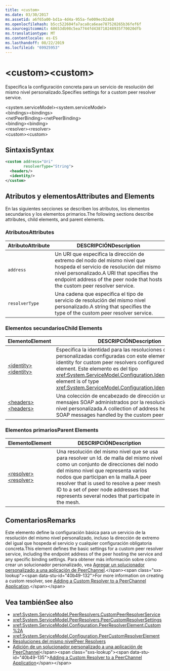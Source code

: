 ```yaml
---
title: <custom>
ms.date: 03/30/2017
ms.assetid: a6f65a00-bd1a-4d4a-955a-fe009ec02ab8
ms.openlocfilehash: b5cc522604fa7aca8ca6eae787520265b36fef6f
ms.sourcegitcommit: 68653db98c5ea7744fd438710248935f70020dfb
ms.translationtype: MT
ms.contentlocale: es-ES
ms.lasthandoff: 08/22/2019
ms.locfileid: "69925953"
---
```

# <a name="custom"></a><span data-ttu-id="40b49-101">\<custom></span><span class="sxs-lookup"><span data-stu-id="40b49-101">\<custom></span></span>
<span data-ttu-id="40b49-102">Especifica la configuración concreta para un servicio de resolución del mismo nivel personalizado.</span><span class="sxs-lookup"><span data-stu-id="40b49-102">Specifies settings for a custom peer resolver service.</span></span>  
  
<span data-ttu-id="40b49-103">\<system.serviceModel></span><span class="sxs-lookup"><span data-stu-id="40b49-103">\<system.serviceModel></span></span>  
<span data-ttu-id="40b49-104">\<bindings></span><span class="sxs-lookup"><span data-stu-id="40b49-104">\<bindings></span></span>  
<span data-ttu-id="40b49-105">\<netPeerBinding></span><span class="sxs-lookup"><span data-stu-id="40b49-105">\<netPeerBinding></span></span>  
<span data-ttu-id="40b49-106">\<binding></span><span class="sxs-lookup"><span data-stu-id="40b49-106">\<binding></span></span>  
<span data-ttu-id="40b49-107">\<resolver></span><span class="sxs-lookup"><span data-stu-id="40b49-107">\<resolver></span></span>  
<span data-ttu-id="40b49-108">\<custom></span><span class="sxs-lookup"><span data-stu-id="40b49-108">\<custom></span></span>  
  
## <a name="syntax"></a><span data-ttu-id="40b49-109">Sintaxis</span><span class="sxs-lookup"><span data-stu-id="40b49-109">Syntax</span></span>  
  
```xml  
<custom address="Uri"
        resolverType="String">
  <headers/>
  <identity/>
</custom>
```  
  
## <a name="attributes-and-elements"></a><span data-ttu-id="40b49-110">Atributos y elementos</span><span class="sxs-lookup"><span data-stu-id="40b49-110">Attributes and Elements</span></span>  
 <span data-ttu-id="40b49-111">En las siguientes secciones se describen los atributos, los elementos secundarios y los elementos primarios.</span><span class="sxs-lookup"><span data-stu-id="40b49-111">The following sections describe attributes, child elements, and parent elements.</span></span>  
  
### <a name="attributes"></a><span data-ttu-id="40b49-112">Atributos</span><span class="sxs-lookup"><span data-stu-id="40b49-112">Attributes</span></span>  
  
|<span data-ttu-id="40b49-113">Atributo</span><span class="sxs-lookup"><span data-stu-id="40b49-113">Attribute</span></span>|<span data-ttu-id="40b49-114">DESCRIPCIÓN</span><span class="sxs-lookup"><span data-stu-id="40b49-114">Description</span></span>|  
|---------------|-----------------|  
|`address`|<span data-ttu-id="40b49-115">Un URI que especifica la dirección de extremo del nodo del mismo nivel que hospeda el servicio de resolución del mismo nivel personalizado.</span><span class="sxs-lookup"><span data-stu-id="40b49-115">A URI that specifies the endpoint address of the peer node that hosts the custom peer resolver service.</span></span>|  
|`resolverType`|<span data-ttu-id="40b49-116">Una cadena que especifica el tipo de servicio de resolución del mismo nivel personalizado.</span><span class="sxs-lookup"><span data-stu-id="40b49-116">A string that specifies the type of the custom peer resolver service.</span></span>|  
  
### <a name="child-elements"></a><span data-ttu-id="40b49-117">Elementos secundarios</span><span class="sxs-lookup"><span data-stu-id="40b49-117">Child Elements</span></span>  
  
|<span data-ttu-id="40b49-118">Elemento</span><span class="sxs-lookup"><span data-stu-id="40b49-118">Element</span></span>|<span data-ttu-id="40b49-119">DESCRIPCIÓN</span><span class="sxs-lookup"><span data-stu-id="40b49-119">Description</span></span>|  
|-------------|-----------------|  
|[<span data-ttu-id="40b49-120">\<identity></span><span class="sxs-lookup"><span data-stu-id="40b49-120">\<identity></span></span>](identity.md)|<span data-ttu-id="40b49-121">Especifica la identidad para las resoluciones del mismo nivel personalizadas configuradas con este elemento.</span><span class="sxs-lookup"><span data-stu-id="40b49-121">Specifies the identity for custom peer resolvers configured with this element.</span></span> <span data-ttu-id="40b49-122">Este elemento es del tipo <xref:System.ServiceModel.Configuration.IdentityElement>.</span><span class="sxs-lookup"><span data-stu-id="40b49-122">This element is of type <xref:System.ServiceModel.Configuration.IdentityElement>.</span></span>|  
|[<span data-ttu-id="40b49-123">\<headers></span><span class="sxs-lookup"><span data-stu-id="40b49-123">\<headers></span></span>](headers-element.md)|<span data-ttu-id="40b49-124">Una colección de encabezado de dirección usada para mensajes SOAP administrados por la resolución del mismo nivel personalizada.</span><span class="sxs-lookup"><span data-stu-id="40b49-124">A collection of address header used for SOAP messages handled by the custom peer resolver.</span></span>|  
  
### <a name="parent-elements"></a><span data-ttu-id="40b49-125">Elementos primarios</span><span class="sxs-lookup"><span data-stu-id="40b49-125">Parent Elements</span></span>  
  
|<span data-ttu-id="40b49-126">Elemento</span><span class="sxs-lookup"><span data-stu-id="40b49-126">Element</span></span>|<span data-ttu-id="40b49-127">DESCRIPCIÓN</span><span class="sxs-lookup"><span data-stu-id="40b49-127">Description</span></span>|  
|-------------|-----------------|  
|[<span data-ttu-id="40b49-128">\<resolver></span><span class="sxs-lookup"><span data-stu-id="40b49-128">\<resolver></span></span>](resolver.md)|<span data-ttu-id="40b49-129">Una resolución del mismo nivel que se usa para resolver un Id. de malla del mismo nivel como un conjunto de direcciones del nodo del mismo nivel que representa varios nodos que participan en la malla.</span><span class="sxs-lookup"><span data-stu-id="40b49-129">A peer resolver that is used to resolve a peer mesh ID to a set of peer node addresses that represents several nodes that participate in the mesh.</span></span>|  
  
## <a name="remarks"></a><span data-ttu-id="40b49-130">Comentarios</span><span class="sxs-lookup"><span data-stu-id="40b49-130">Remarks</span></span>  
 <span data-ttu-id="40b49-131">Este elemento define la configuración básica para un servicio de la resolución del mismo nivel personalizado, incluso la dirección de extremo del igual que hospeda el servicio y cualquier configuración obligatoria concreta.</span><span class="sxs-lookup"><span data-stu-id="40b49-131">This element defines the basic settings for a custom peer resolver service, including the endpoint address of the peer hosting the service and any specific binding settings.</span></span> <span data-ttu-id="40b49-132">Para obtener más información sobre cómo crear un solucionador personalizado, vea [Agregar un solucionador personalizado a una aplicación de PeerChannel](https://docs.microsoft.com/previous-versions/ms730105(v=vs.90)).</span><span class="sxs-lookup"><span data-stu-id="40b49-132">For more information on creating a custom resolver, see [Adding a Custom Resolver to a PeerChannel Application](https://docs.microsoft.com/previous-versions/ms730105(v=vs.90)).</span></span>  
  
## <a name="see-also"></a><span data-ttu-id="40b49-133">Vea también</span><span class="sxs-lookup"><span data-stu-id="40b49-133">See also</span></span>

- <xref:System.ServiceModel.PeerResolvers.CustomPeerResolverService>
- <xref:System.ServiceModel.PeerResolvers.PeerCustomResolverSettings>
- <xref:System.ServiceModel.Configuration.PeerResolverElement.Custom%2A>
- <xref:System.ServiceModel.Configuration.PeerCustomResolverElement>
- [<span data-ttu-id="40b49-134">Resoluciones del mismo nivel</span><span class="sxs-lookup"><span data-stu-id="40b49-134">Peer Resolvers</span></span>](../../../wcf/feature-details/peer-resolvers.md)
- <span data-ttu-id="40b49-135">[Adición de un solucionador personalizado a una aplicación de PeerChannel](https://docs.microsoft.com/previous-versions/ms730105(v=vs.90))</span><span class="sxs-lookup"><span data-stu-id="40b49-135">[Adding a Custom Resolver to a PeerChannel Application](https://docs.microsoft.com/previous-versions/ms730105(v=vs.90))</span></span>
